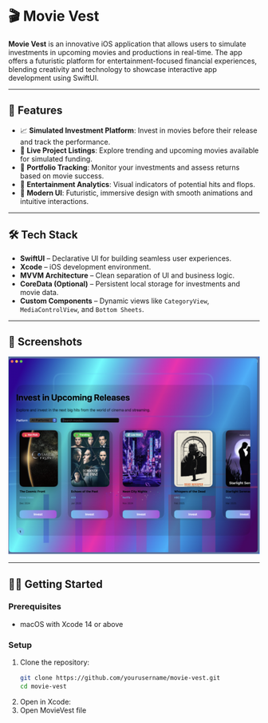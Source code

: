 # 🎬 Movie Vest

**Movie Vest** is an innovative iOS application that allows users to simulate investments in upcoming movies and productions in real-time. The app offers a futuristic platform for entertainment-focused financial experiences, blending creativity and technology to showcase interactive app development using SwiftUI.

---

## 🚀 Features

- 📈 **Simulated Investment Platform**: Invest in movies before their release and track the performance.
- 🎥 **Live Project Listings**: Explore trending and upcoming movies available for simulated funding.
- 💼 **Portfolio Tracking**: Monitor your investments and assess returns based on movie success.
- 🧠 **Entertainment Analytics**: Visual indicators of potential hits and flops.
- 🌙 **Modern UI**: Futuristic, immersive design with smooth animations and intuitive interactions.

---

## 🛠️ Tech Stack

- **SwiftUI** – Declarative UI for building seamless user experiences.
- **Xcode** – iOS development environment.
- **MVVM Architecture** – Clean separation of UI and business logic.
- **CoreData (Optional)** – Persistent local storage for investments and movie data.
- **Custom Components** – Dynamic views like `CategoryView`, `MediaControlView`, and `Bottom Sheets`.

---

## 📸 Screenshots

![image alt](https://github.com/Adesh2204/MovieVest/blob/2509627ba2babd8d4362a3f47bd1e55d92559b34/MovieVestImage.png)

---

## 🧑‍💻 Getting Started

### Prerequisites

- macOS with Xcode 14 or above
  
### Setup

1. Clone the repository:
   ```bash
   git clone https://github.com/yourusername/movie-vest.git
   cd movie-vest
 2. Open in Xcode:
 4. Open MovieVest file
